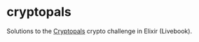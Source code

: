 # cryptopals
Solutions to the [Cryptopals](https://cryptopals.com/) crypto challenge in Elixir (Livebook).
